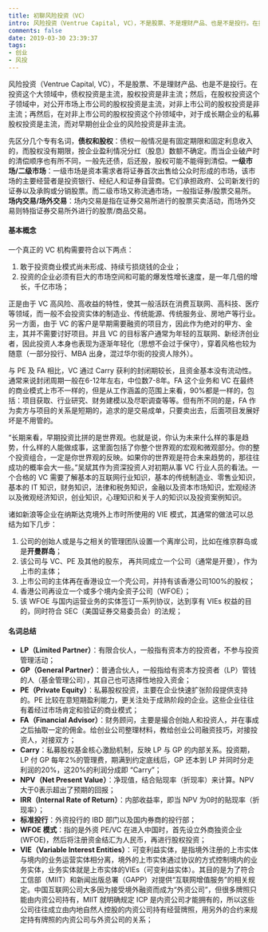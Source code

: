 ```yaml
---
title: 初聊风险投资（VC）
intro: 风险投资（Ventrue Capital, VC），不是股票、不是理财产品、也是不是投行。在投资这个大领域中，债权投资是主流，股权投资是非主流；然后，在股权投资这个子领域中，对公开市场上市公司的股权投资是主流，对非上市公司的股权投资是非主流；再然后，在对非上市公司的股权投资这个孙领域中，对于成长期企业的私募股权投资是主流，而对早期创业企业的风险投资是非主流。
comments: false
date: 2019-03-30 23:39:37
tags:
- 创业
- 风投
---
```


风险投资（Ventrue Capital, VC），不是股票、不是理财产品、也是不是投行。在投资这个大领域中，债权投资是主流，股权投资是非主流；然后，在股权投资这个子领域中，对公开市场上市公司的股权投资是主流，对非上市公司的股权投资是非主流；再然后，在对非上市公司的股权投资这个孙领域中，对于成长期企业的私募股权投资是主流，而对早期创业企业的风险投资是非主流。

先区分几个专有名词，**债权和股权**：债权一般情况是有固定期限和固定利息收入的，而股权没有期限，按企业盈利情况分红（股息）数额不确定。而当企业破产时的清偿顺序也有所不同，一般先还债，后还股，股权可能不能得到清偿。**一级市场/二级市场**：一级市场是资本需求者将证券首次出售给公众时形成的市场，该市场的主要经营者是投资银行、经纪人和证券自营商。它们承担政府、公司新发行的证券以及承购或分销股票。而二级市场又称流通市场，一般指证券/股票交易所。**场内交易/场外交易**：场内交易是指在证券交易所进行的股票买卖活动，而场外交易则特指证券交易所外进行的股票/商品交易。


#### 基本概念

一个真正的 VC 机构需要符合以下两点：

1. 敢于投资商业模式尚未形成、持续亏损烧钱的企业；
2. 投资的企业必须有巨大的市场空间和可能的爆发性增长速度，是一年几倍的增长，千亿市场；

正是由于 VC 高风险、高收益的特性，使其一般活跃在消费互联网、高科技、医疗等领域，而一般不会投资实体的制造业、传统能源、传统服务业、房地产等行业。另一方面，由于 VC 的客户是早期需要融资的项目方，因此作为绝对的甲方、金主，其并不需要讨好项目。并且 VC 的目标客户通常为年轻的互联网、新经济创业者，因此投资人本身也表现为逐渐年轻化（思想不会过于保守），穿着风格也较为随意（一部分投行、MBA 出身，混过华尔街的投资人除外）。

与 PE 及 FA 相比，VC 通过 Carry 获利的封闭期较长，且资金基本没有流动性。通常来说封闭周期一般在6-12年左右，中位数7-8年。FA 这个业务和 VC 在最终的商业模式上市不一样的，但是从工作涵盖的范围上来看，90%都是一样的，包括：项目获取、行业研究、财务建模以及尽职调查等等。但有所不同的是，FA 作为卖方与项目的关系是短期的，追求的是交易成单，只要卖出去，后面项目发展好坏是不用管的。

“长期来看，早期投资比拼的是世界观。也就是说，你认为未来什么样的事是趋势，什么样的人能做成事，这里面包括了你整个世界观的宏观和微观部分。你的整个投资组合，一定是你世界观的反映。如果你的世界观是符合未来趋势的，那往往成功的概率会大一些。”吴斌其作为资深投资人对初期从事 VC 行业人员的看法。一个合格的 VC 需要了解基本的互联网行业知识，基本的传统制造业、零售业知识，基本的 IT 知识，财务知识，法律和税务知识，金融以及资本市场知识，宏观经济以及微观经济知识，创业知识，心理知识和关于人的知识以及投资案例知识。

诸如新浪等企业在纳斯达克境外上市时所使用的 VIE 模式，其通常的做法可以总结为如下几步：

1. 公司的创始人或是与之相关的管理团队设置一个离岸公司，比如在维京群岛或是**开曼群岛**；
2. 该公司与 VC、PE 及其他的股东， 再共同成立一个公司（通常是开曼），作为上市的主体；
3. 上市公司的主体再在香港设立一个壳公司，并持有该香港公司100%的股权；
4. 香港公司再设立一个或多个境内全资子公司（WFOE）；
5. 该 WFOE 与国内运营业务的实体签订一系列协议，达到享有 VIEs 权益的目的，同时符合 SEC（美国证券交易委员会）的法规；

#### 名词总结

* **LP（Limited Partner）**：有限合伙人，一般指有资本方的投资者，不参与投资管理活动；
* **GP（General Partner）**：普通合伙人，一般指给有资本方投资者（LP）管钱的人（基金管理公司），其自己也可选择性地投入资金；
* **PE（Private Equity）**：私募股权投资，主要在企业快速扩张阶段提供支持的。PE 比较在意短期盈利能力，更关注处于成熟阶段的企业。这些企业往往有着经过市场肯定和验证的商业模式；
* **FA（Financial Advisor）**：财务顾问，主要是撮合创始人和投资人，并在事成之后抽取一定的佣金。给创业公司整理材料，教给创业公司融资技巧，对接投资人，对接双方；
* **Carry**：私募股权基金核心激励机制，反映 LP 与 GP 的内部关系。投资期，LP 付 GP 每年2%的管理费，期满到约定底线后，GP 还本到 LP 并同时分走利润的20%，这20%的利润分成即 “Carry”；
* **NPV（Net Present Value）**：净现值，结合贴现率（折现率）来计算。NPV 大于0表示超出了预期的回报；
* **IRR（Internal Rate of Return）**：内部收益率，即当 NPV 为0时的贴现率（折现率）；
* **标准投行**：外资投行的 IBD 部门以及国内券商的投行部；
* **WFOE 模式**：指的是外资 PE/VC 在进入中国时，首先设立外商独资企业 (WFOE)，然后将注册资金结汇为人民币，再进行股权投资；
* **VIE（Variable Interest Entities）**：可变利益实体，是指境外注册的上市实体与境内的业务运营实体相分离，境外的上市实体通过协议的方式控制境内的业务实体，业务实体就是上市实体的VIEs（可变利益实体）。其目的是为了符合工信部（MIIT）和新闻出版总署（GAPP）对提供“互联网增值服务”的相关规定。中国互联网公司大多因为接受境外融资而成为“外资公司”，但很多牌照只能由内资公司持有，MIIT 就明确规定 ICP 是内资公司才能拥有的，所以这些公司往往成立由内地自然人控股的内资公司持有经营牌照，用另外的合约来规定持有牌照的内资公司与外资公司的关系；
